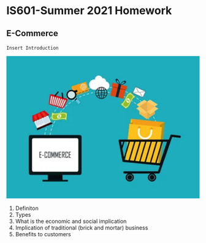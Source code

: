 # IS601-Summer 2021 Homework 

## E-Commerce 
    Insert Introduction 

![eCommCart](/eCommCart.PNG)

1. Definiton 
2. Types 
3. What is the economic and social implication 
4. Implication of traditional (brick and mortar) business
5. Benefits to customers 
    



